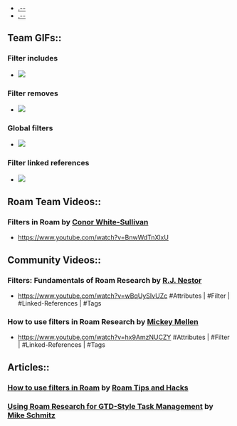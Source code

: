- [.--](./.--.md)
- [.--](./.--.md)
## Team GIFs::
### Filter includes
- ![](https://firebasestorage.googleapis.com/v0/b/firescript-577a2.appspot.com/o/imgs%2Fapp%2Fhelp-documentation%2F0Mny65tH21.gif?alt=media&token=2f6a477f-7386-4bfb-b3e1-60ef67657814)
### Filter removes
- ![](https://firebasestorage.googleapis.com/v0/b/firescript-577a2.appspot.com/o/imgs%2Fapp%2Fhelp-documentation%2FC7VNv1Q5rE.gif?alt=media&token=9bd23efb-f1a5-4509-87d2-e7603c7ce9e8)
### Global filters
- ![](https://firebasestorage.googleapis.com/v0/b/firescript-577a2.appspot.com/o/imgs%2Fapp%2Fhelp-documentation%2FUrQg1RZrKl.gif?alt=media&token=27a5f9b8-606b-4239-85cf-b82fbee4167c)
### Filter linked references
- ![](https://firebasestorage.googleapis.com/v0/b/firescript-577a2.appspot.com/o/imgs%2Fapp%2Fhelp-documentation%2F3g-ykwQqW6.gif?alt=media&token=88eba400-5d2c-45f9-8093-a44513fc4a61)
## Roam Team Videos::
### Filters in Roam by [Conor White-Sullivan](<./Conor White-Sullivan.md>)
- <https://www.youtube.com/watch?v=BnwWdTnXlxU>
## Community Videos::
### Filters: Fundamentals of Roam Research by [R.J. Nestor](<./R.J. Nestor.md>)
- <https://www.youtube.com/watch?v=wBqUySIvUZc>
#Attributes | #Filter | #Linked-References | #Tags
### How to use filters in Roam Research by [Mickey Mellen](<./Mickey Mellen.md>)
- <https://www.youtube.com/watch?v=hx9AmzNUCZY>
#Attributes | #Filter | #Linked-References | #Tags
## Articles::
### [How to use filters in Roam](https://www.roamtips.com/home/how-to-use-filters-in-roam) by [Roam Tips and Hacks](<./Roam Tips and Hacks.md>)
### [Using Roam Research for GTD-Style Task Management](https://thesweetsetup.com/using-roam-research-for-gtd-style-task-management/) by [Mike Schmitz](<./Mike Schmitz.md>)